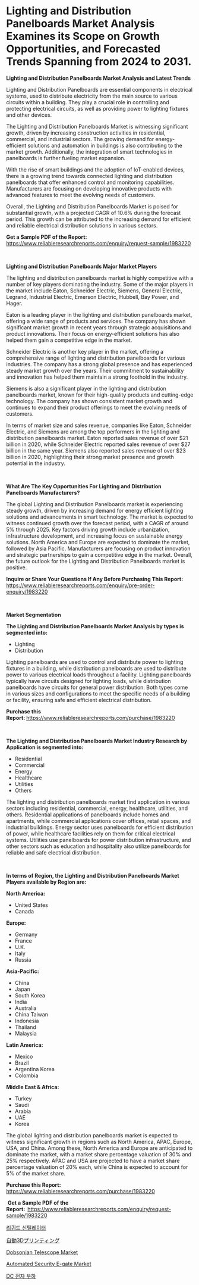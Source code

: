 <p><h1>Lighting and Distribution Panelboards Market Analysis Examines its Scope on Growth Opportunities, and Forecasted Trends Spanning from 2024 to 2031.</h1></p><p><strong>Lighting and Distribution Panelboards Market Analysis and Latest Trends</strong></p>
<p><p>Lighting and Distribution Panelboards are essential components in electrical systems, used to distribute electricity from the main source to various circuits within a building. They play a crucial role in controlling and protecting electrical circuits, as well as providing power to lighting fixtures and other devices.</p><p>The Lighting and Distribution Panelboards Market is witnessing significant growth, driven by increasing construction activities in residential, commercial, and industrial sectors. The growing demand for energy-efficient solutions and automation in buildings is also contributing to the market growth. Additionally, the integration of smart technologies in panelboards is further fueling market expansion.</p><p>With the rise of smart buildings and the adoption of IoT-enabled devices, there is a growing trend towards connected lighting and distribution panelboards that offer enhanced control and monitoring capabilities. Manufacturers are focusing on developing innovative products with advanced features to meet the evolving needs of customers.</p><p>Overall, the Lighting and Distribution Panelboards Market is poised for substantial growth, with a projected CAGR of 10.6% during the forecast period. This growth can be attributed to the increasing demand for efficient and reliable electrical distribution solutions in various sectors.</p></p>
<p><strong>Get a Sample PDF of the Report:&nbsp;</strong> <a href="https://www.reliableresearchreports.com/enquiry/request-sample/1983220">https://www.reliableresearchreports.com/enquiry/request-sample/1983220</a></p>
<p>&nbsp;</p>
<p><strong>Lighting and Distribution Panelboards Major Market Players</strong></p>
<p><p>The lighting and distribution panelboards market is highly competitive with a number of key players dominating the industry. Some of the major players in the market include Eaton, Schneider Electric, Siemens, General Electric, Legrand, Industrial Electric, Emerson Electric, Hubbell, Bay Power, and Hager.</p><p>Eaton is a leading player in the lighting and distribution panelboards market, offering a wide range of products and services. The company has shown significant market growth in recent years through strategic acquisitions and product innovations. Their focus on energy-efficient solutions has also helped them gain a competitive edge in the market.</p><p>Schneider Electric is another key player in the market, offering a comprehensive range of lighting and distribution panelboards for various industries. The company has a strong global presence and has experienced steady market growth over the years. Their commitment to sustainability and innovation has helped them maintain a strong foothold in the industry.</p><p>Siemens is also a significant player in the lighting and distribution panelboards market, known for their high-quality products and cutting-edge technology. The company has shown consistent market growth and continues to expand their product offerings to meet the evolving needs of customers.</p><p>In terms of market size and sales revenue, companies like Eaton, Schneider Electric, and Siemens are among the top performers in the lighting and distribution panelboards market. Eaton reported sales revenue of over $21 billion in 2020, while Schneider Electric reported sales revenue of over $27 billion in the same year. Siemens also reported sales revenue of over $23 billion in 2020, highlighting their strong market presence and growth potential in the industry.</p></p>
<p>&nbsp;</p>
<p><strong>What Are The Key Opportunities For Lighting and Distribution Panelboards Manufacturers?</strong></p>
<p><p>The global Lighting and Distribution Panelboards market is experiencing steady growth, driven by increasing demand for energy efficient lighting solutions and advancements in smart technology. The market is expected to witness continued growth over the forecast period, with a CAGR of around 5% through 2025. Key factors driving growth include urbanization, infrastructure development, and increasing focus on sustainable energy solutions. North America and Europe are expected to dominate the market, followed by Asia Pacific. Manufacturers are focusing on product innovation and strategic partnerships to gain a competitive edge in the market. Overall, the future outlook for the Lighting and Distribution Panelboards market is positive.</p></p>
<p><strong>Inquire or Share Your Questions If Any Before Purchasing This Report:</strong> <a href="https://www.reliableresearchreports.com/enquiry/pre-order-enquiry/1983220">https://www.reliableresearchreports.com/enquiry/pre-order-enquiry/1983220</a></p>
<p>&nbsp;</p>
<p><strong>Market Segmentation</strong></p>
<p><strong>The Lighting and Distribution Panelboards Market Analysis by types is segmented into:</strong></p>
<p><ul><li>Lighting</li><li>Distribution</li></ul></p>
<p><p>Lighting panelboards are used to control and distribute power to lighting fixtures in a building, while distribution panelboards are used to distribute power to various electrical loads throughout a facility. Lighting panelboards typically have circuits designed for lighting loads, while distribution panelboards have circuits for general power distribution. Both types come in various sizes and configurations to meet the specific needs of a building or facility, ensuring safe and efficient electrical distribution.</p></p>
<p><strong>Purchase this Report:&nbsp;</strong><a href="https://www.reliableresearchreports.com/purchase/1983220">https://www.reliableresearchreports.com/purchase/1983220</a></p>
<p>&nbsp;</p>
<p><strong>The Lighting and Distribution Panelboards Market Industry Research by Application is segmented into:</strong></p>
<p><ul><li>Residential</li><li>Commercial</li><li>Energy</li><li>Healthcare</li><li>Utilities</li><li>Others</li></ul></p>
<p><p>The lighting and distribution panelboards market find application in various sectors including residential, commercial, energy, healthcare, utilities, and others. Residential applications of panelboards include homes and apartments, while commercial applications cover offices, retail spaces, and industrial buildings. Energy sector uses panelboards for efficient distribution of power, while healthcare facilities rely on them for critical electrical systems. Utilities use panelboards for power distribution infrastructure, and other sectors such as education and hospitality also utilize panelboards for reliable and safe electrical distribution.</p></p>
<p>&nbsp;</p>
<p><strong>In terms of Region, the Lighting and Distribution Panelboards Market Players available by Region are:</strong></p>
<p>
    <p> <strong> North America: </strong>
        <ul>
            <li>United States</li>
            <li>Canada</li>
        </ul>
        </p> 
    <p> <strong> Europe: </strong>
        <ul>
            <li>Germany</li>
            <li>France</li>
            <li>U.K.</li>
            <li>Italy</li>
            <li>Russia</li>
        </ul>
        </p> 
    <p> <strong> Asia-Pacific: </strong>
        <ul>
            <li>China</li>
            <li>Japan</li>
            <li>South Korea</li>
            <li>India</li>
            <li>Australia</li>
            <li>China Taiwan</li>
            <li>Indonesia</li>
            <li>Thailand</li>
            <li>Malaysia</li>
        </ul>
        </p> 
    <p> <strong> Latin America: </strong>
        <ul>
            <li>Mexico</li>
            <li>Brazil</li>
            <li>Argentina Korea</li>
            <li>Colombia</li>
        </ul>
        </p> 
    <p> <strong> Middle East & Africa: </strong>
        <ul>
            <li>Turkey</li>
            <li>Saudi</li>
            <li>Arabia</li>
            <li>UAE</li>
            <li>Korea</li>
        </ul>
    </p>
    </p>
<p><p>The global lighting and distribution panelboards market is expected to witness significant growth in regions such as North America, APAC, Europe, USA, and China. Among these, North America and Europe are anticipated to dominate the market, with a market share percentage valuation of 30% and 25% respectively. APAC and USA are projected to have a market share percentage valuation of 20% each, while China is expected to account for 5% of the market share.</p></p>
<p><strong>Purchase this Report: </strong><a href="https://www.reliableresearchreports.com/purchase/1983220">https://www.reliableresearchreports.com/purchase/1983220</a></p>
<p>&nbsp;<strong>Get a Sample PDF of the Report:&nbsp;&nbsp;</strong><a href="https://www.reliableresearchreports.com/enquiry/request-sample/1983220">https://www.reliableresearchreports.com/enquiry/request-sample/1983220</a></p>
<p><strong></strong></p>
<p><p><a href="https://github.com/CliftonFisher9067/Market-Research-Report-List-1/blob/main/312433813273.md">리퀴드 신틸레이터</a></p><p><a href="https://github.com/EmoryYundt1935/Market-Research-Report-List-1/blob/main/840313914185.md">自動3Dプリンティング</a></p><p><a href="https://view.publitas.com/reportprime-1/dobsonian-telescope-market-size-global-industry-overview-market-segmentation-and-forecast-2024-to-2031/">Dobsonian Telescope Market</a></p><p><a href="https://github.com/Glendatilghmankmgz0rbhwpy/Market-Research-Report-List-1/blob/main/automated-security-e-gate-market.md">Automated Security E-gate Market</a></p><p><a href="https://medium.com/@kirby6567566/dc-%EC%A0%84%EC%9E%90-%EB%B6%80%ED%95%98-%EC%8B%9C%EC%9E%A5-%EA%B7%9C%EB%AA%A8-%EB%B0%8F-%EC%8B%9C%EC%9E%A5-%EB%8F%99%ED%96%A5-%EC%A0%84%EC%B2%B4-%EC%82%B0%EC%97%85-%EA%B0%9C%EC%9A%94-2024%EC%97%90%EC%84%9C-2031%EA%B9%8C%EC%A7%80-116bc717eeee">DC 전자 부하</a></p></p>